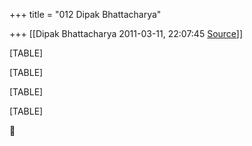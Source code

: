 +++
title = "012 Dipak Bhattacharya"

+++
[[Dipak Bhattacharya	2011-03-11, 22:07:45 [Source](https://groups.google.com/g/bvparishat/c/FFnmj-wzyFo)]]



[TABLE]

[TABLE]

[TABLE]

[TABLE]



